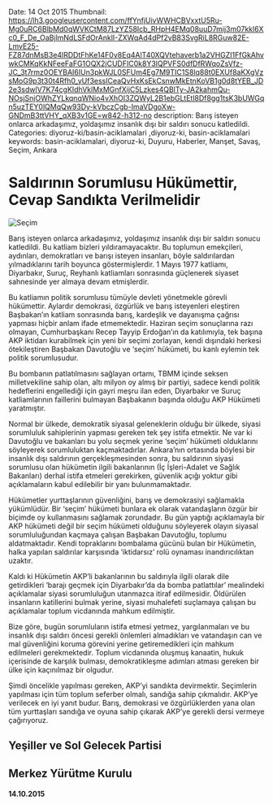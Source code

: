 Date: 14 Oct 2015
Thumbnail: https://lh3.googleusercontent.com/ffYnfjUivWWHCBVxxtU5Ru-Mg0uRC6BlbMd0qWVKCtM87LzYZ58Icb_RHpH4EMq08uuD7mij3m07kkl6Xc0_F_De_OaBjlmNdLSFdOrAnklI-ZXWqAd4dPf2vB83SvgRiL8RGuw82E-LmvE25-FZ87dnMsB3e4lRDDtFhKe14F0v8Eq4AlT40XQVtehaverb1a2VHGZI1FfGkAhvwkCMKqKkNFeeFaFG1OQX2jCUDFIC0k8Y3lQPVFS0dfDfRWqoZsVfz-JC_3t7rmz0OEYBAI6IUn3pkWJL0SFUm4Eg7M9TIC1S8lq88t0EXUf8aKXgVzsMoG9p3t30t4Rfh0_yUf3essICeaQvHxKsEkCsnwMkEtnKoVB1g0d8tYEB_JD2e3sdwlV7K74cgKIdhVklMxMGnfXijC5Lzkes4QBlTy-JA2kahmQu-NOsjSnjOWhZYLkqnqWNio4vXhOI3ZQWyL2B1ebGLtEtl8Df8gg1tsK3bUWGqn5uzTEY0lQMqQw93Dy-kVbczCgb-ImaVDgoXw-GNDmB3ttVHY_qXB3v1GE=w842-h312-no
description: Barış isteyen onlarca arkadaşımız, yoldaşımız insanlık dışı bir saldırı sonucu katledildi.
Categories: diyoruz-ki/basin-aciklamalari ,diyoruz-ki, basin-aciklamalari
keywords: basin-aciklamalari, diyoruz-ki, Duyuru, Haberler, Manşet, Savaş, Seçim, Ankara


# Saldırının Sorumlusu Hükümettir, Cevap Sandıkta Verilmelidir

![Seçim](https://lh3.googleusercontent.com/ffYnfjUivWWHCBVxxtU5Ru-Mg0uRC6BlbMd0qWVKCtM87LzYZ58Icb_RHpH4EMq08uuD7mij3m07kkl6Xc0_F_De_OaBjlmNdLSFdOrAnklI-ZXWqAd4dPf2vB83SvgRiL8RGuw82E-LmvE25-FZ87dnMsB3e4lRDDtFhKe14F0v8Eq4AlT40XQVtehaverb1a2VHGZI1FfGkAhvwkCMKqKkNFeeFaFG1OQX2jCUDFIC0k8Y3lQPVFS0dfDfRWqoZsVfz-JC_3t7rmz0OEYBAI6IUn3pkWJL0SFUm4Eg7M9TIC1S8lq88t0EXUf8aKXgVzsMoG9p3t30t4Rfh0_yUf3essICeaQvHxKsEkCsnwMkEtnKoVB1g0d8tYEB_JD2e3sdwlV7K74cgKIdhVklMxMGnfXijC5Lzkes4QBlTy-JA2kahmQu-NOsjSnjOWhZYLkqnqWNio4vXhOI3ZQWyL2B1ebGLtEtl8Df8gg1tsK3bUWGqn5uzTEY0lQMqQw93Dy-kVbczCgb-ImaVDgoXw-GNDmB3ttVHY_qXB3v1GE=w842-h312-no)

Barış isteyen onlarca arkadaşımız, yoldaşımız insanlık dışı bir saldırı sonucu katledildi. Bu katliam bizleri yıldıramayacaktır. Bu toplumun emekçileri, aydınları, demokratları ve barışı isteyen insanları, böyle saldırılardan yılmadıklarını tarih boyunca göstermişlerdir. 1 Mayıs 1977 katliamı, Diyarbakır, Suruç, Reyhanlı katliamları sonrasında güçlenerek siyaset sahnesinde yer almaya devam etmişlerdir.

Bu katliamın politik sorumlusu tümüyle devleti yönetmekle görevli hükümettir. Aylardır demokrasi, özgürlük ve barış isteyenleri eleştiren Başbakan’ın katliam sonrasında barış, kardeşlik ve dayanışma çağrısı yapması hiçbir anlam ifade etmemektedir. Haziran seçim sonuçlarına razı olmayan, Cumhurbaşkanı Recep Tayyip Erdoğan’ın da katılımıyla, tek başına AKP iktidarı kurabilmek için yeni bir seçimi zorlayan, kendi dışındaki herkesi ötekileştiren Başbakan Davutoğlu ve ‘seçim’ hükümeti, bu kanlı eylemin tek politik sorumlusudur.

Bu bombanın patlatılmasını sağlayan ortamı,  TBMM içinde seksen milletvekiline sahip olan, altı milyon oy almış bir partiyi, sadece kendi politik hedeflerini engellediği için gayri meşru ilan eden, Diyarbakır ve Suruç katliamlarının faillerini bulmayan Başbakanın başında olduğu AKP Hükümeti yaratmıştır.

Normal bir ülkede, demokratik siyasal geleneklerin olduğu bir ülkede, siyasi sorumluluk sahiplerinin yapması gereken tek şey istifa etmektir.   Ne var ki Davutoğlu ve bakanları bu yolu seçmek yerine ‘seçim’ hükümeti olduklarını söyleyerek sorumluluktan kaçmaktadırlar. Ankara’nın ortasında böylesi bir insanlık dışı saldırının gerçekleşmesinden sonra, bu saldırının siyasi sorumlusu olan hükümetin ilgili bakanlarının (İç İşleri-Adalet ve Sağlık Bakanları) derhal istifa etmeleri gerekirken, güvenlik açığı yoktur gibi açıklamaların kabul edilebilir bir yanı bulunmamaktadır.

Hükümetler yurttaşlarının güvenliğini, barış ve demokrasiyi sağlamakla yükümlüdür. Bir ‘seçim’ hükümeti bunlara ek olarak vatandaşların özgür bir biçimde oy kullanmasını sağlamak zorundadır. Bu gün yaptığı açıklamayla bir AKP hükümeti değil bir seçim hükümeti olduğunu söyleyerek olayın siyasal sorumluluğundan kaçmaya çalışan Başbakan Davutoğlu, toplumu aldatmaktadır. Kendi topraklarını bombalama gücünü bulan bir Hükümetin, halka yapılan saldırılar karşısında ‘iktidarsız’ rolü oynaması inandırıcılıktan uzaktır.

Kaldı ki Hükümetin AKP’li bakanlarının bu saldırıyla ilgili olarak dile getirdikleri ‘barajı geçmek için Diyarbakır’da da bomba patlattılar’ mealindeki açıklamalar siyasi sorumluluğun utanmazca itiraf edilmesidir. Öldürülen insanların katillerini bulmak yerine, siyasi muhalefeti suçlamaya çalışan bu açıklamalar toplum vicdanında mahkum edilmiştir.

Bize göre, bugün sorumluların istifa etmesi yetmez, yargılanmaları ve bu insanlık dışı saldırı öncesi gerekli önlemleri almadıkları ve vatandaşın can ve mal güvenliğini koruma görevini yerine getiremedikleri için mahkum edilmeleri gerekmektedir. Toplum vicdanında oluşmuş kanaatin, hukuk içerisinde de karşılık bulması, demokratikleşme adımları atması gereken bir ülke için kaçınılmaz bir olgudur.

Şimdi öncelikle yapılması gereken, AKP’yi sandıkta devirmektir. Seçimlerin yapılması için tüm toplum seferber olmalı, sandığa sahip çıkmalıdır. AKP’ye verilecek en iyi yanıt budur. Barış, demokrasi ve özgürlüklerden yana olan tüm yurttaşları sandığa ve oyuna sahip çıkarak AKP’ye gerekli dersi vermeye çağırıyoruz.

## Yeşiller ve Sol Gelecek Partisi 
## Merkez Yürütme Kurulu
#### 14.10.2015
